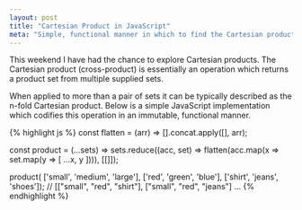 ```yaml
---
layout: post
title: "Cartesian Product in JavaScript"
meta: "Simple, functional manner in which to find the Cartesian product using JavaScript ES2015"
---
```


This weekend I have had the chance to explore Cartesian products.
The Cartesian product (cross-product) is essentially an operation which returns a product set from multiple supplied sets.
<!--more-->
When applied to more than a pair of sets it can be typically described as the n-fold Cartesian product.
Below is a simple JavaScript implementation which codifies this operation in an immutable, functional manner.

{% highlight js %}
const flatten = (arr) => [].concat.apply([], arr);

const product = (...sets) =>
  sets.reduce((acc, set) =>
    flatten(acc.map(x => set.map(y => [ ...x, y ]))),
    [[]]);

product(
  ['small', 'medium', 'large'], 
  ['red', 'green', 'blue'], 
  ['shirt', 'jeans', 'shoes']);
  // [["small", "red", "shirt"], ["small", "red", "jeans"] ...
{% endhighlight %}